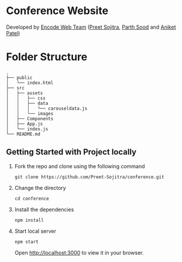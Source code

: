 # Conference Website

Developed by [Encode Web Team](https://github.com/Encode-PDEU) ([Preet Sojitra](https://github.com/Preet-Sojitra), [Parth Sood](https://github.com/psood708) and [Aniket Patel](https://github.com/Aniket-Patel-swg))

# Folder Structure

```
.
├── public
│   └── index.html
├── src
│   ├── assets
│   │   ├── css
│   │   ├── data
│   │   │   └── carouseldata.js
│   │   └── images
│   ├── Components
│   ├── App.js
│   └── index.js
└── README.md
```

## Getting Started with Project locally

1. Fork the repo and clone using the following command

   `git clone https://github.com/Preet-Sojitra/conference.git`

2. Change the directory

   `cd conference`

3. Install the dependencies

   `npm install`

4. Start local server

   `npm start`

   Open [http://localhost:3000](http://localhost:3000) to view it in your browser.
